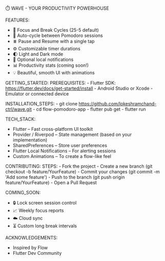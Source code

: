 ⏱️ WAVE - YOUR PRODUCTIVITY POWERHOUSE


FEATURES:
  - 🎯 Focus and Break Cycles (25-5 default)
  - 🔁 Auto-cycle between Pomodoro sessions
  - ⏸️ Pause and Resume with a single tap
  - ⚙️ Customizable timer durations
  - 🌓 Light and Dark mode
  - 🔔 Optional local notifications
  - 📊 Productivity stats (coming soon!)
  - 💡 Beautiful, smooth UI with animations


GETTING_STARTED:
  PREREQUISITES:
    - Flutter SDK: https://flutter.dev/docs/get-started/install
    - Android Studio or Xcode
    - Emulator or connected device

  INSTALLATION_STEPS:
    - git clone https://github.com/lokeshramchand-ctrl/wave.git
    - cd flow-pomodoro-app
    - flutter pub get
    - flutter run


TECH_STACK:
  - Flutter – Fast cross-platform UI toolkit
  - Provider / Riverpod – State management (based on your implementation)
  - SharedPreferences – Store user preferences
  - Flutter Local Notifications – For alerting sessions
  - Custom Animations – To create a flow-like feel


CONTRIBUTING:
  STEPS:
    - Fork the project
    - Create a new branch (git checkout -b feature/YourFeature)
    - Commit your changes (git commit -m 'Add some feature')
    - Push to the branch (git push origin feature/YourFeature)
    - Open a Pull Request


COMING_SOON:
  - 🔒 Lock screen session control
  - 📈 Weekly focus reports
  - ☁️ Cloud sync
  - ⏳ Custom long break intervals


ACKNOWLEDGEMENTS:
  - Inspired by Flow
  - Flutter Dev Community
